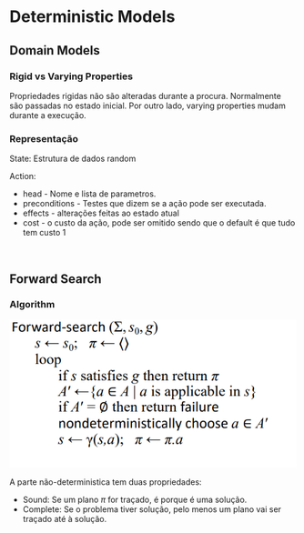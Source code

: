 # Deterministic Models

## Domain Models

### Rigid vs Varying Properties

Propriedades rigidas não são alteradas durante a procura. Normalmente são passadas no estado inicial. Por outro lado, varying properties mudam durante a execução.

### Representação

State: Estrutura de dados random

Action:
- head - Nome e lista de parametros.
- preconditions - Testes que dizem se a ação pode ser executada. 
- effects - alterações feitas ao estado atual
- cost - o custo da ação, pode ser omitido sendo que o default é que tudo tem custo 1

<br>

## Forward Search

### Algorithm

<img src="Imagens/Aula8 Fowrad Search.png">

A parte não-deterministica tem duas propriedades:
- Sound: Se um plano $\pi$ for traçado, é porque é uma solução.
- Complete: Se o problema tiver solução, pelo menos um plano vai ser traçado até à solução.
